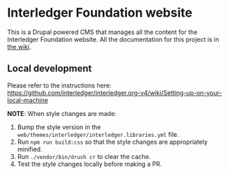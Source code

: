 # Interledger Foundation website

This is a Drupal powered CMS that manages all the content for the Interledger Foundation website. All the documentation for this project is in [the wiki](https://github.com/interledger/interledger.org-v4/wiki).

## Local development

Please refer to the instructions here: https://github.com/interledger/interledger.org-v4/wiki/Setting-up-on-your-local-machine

**NOTE**: When style changes are made:
1. Bump the style version in the `web/themes/interledger/interledger.libraries.yml` file.
2. Run `npm run build:css` so that the style changes are appropriately minified.
3. Run `./vendor/bin/drush cr` to clear the cache.
4. Test the style changes locally before making a PR.